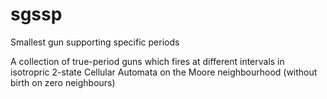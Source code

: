 # sgssp
Smallest gun supporting specific periods

A collection of true-period guns which fires at different intervals in isotropric 2-state Cellular Automata on the Moore neighbourhood (without birth on zero neighbours)
